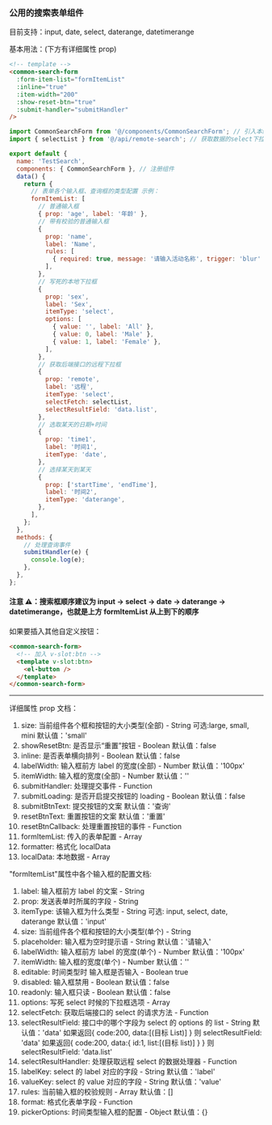 ### 公用的搜索表单组件

目前支持：input, date, select, daterange, datetimerange

基本用法：(下方有详细属性 prop)

```html
<!-- template -->
<common-search-form
  :form-item-list="formItemList"
  :inline="true"
  :item-width="200"
  :show-reset-btn="true"
  :submit-handler="submitHandler"
/>
```

```javascript
import CommonSearchForm from '@/components/CommonSearchForm'; // 引入本组件
import { selectList } from '@/api/remote-search'; // 获取数据的select下拉框

export default {
  name: 'TestSearch',
  components: { CommonSearchForm }, // 注册组件
  data() {
    return {
      // 表单各个输入框、查询框的类型配置 示例：
      formItemList: [
        // 普通输入框
        { prop: 'age', label: '年龄' },
        // 带有校验的普通输入框
        {
          prop: 'name',
          label: 'Name',
          rules: [
            { required: true, message: '请输入活动名称', trigger: 'blur' },
          ],
        },
        // 写死的本地下拉框
        {
          prop: 'sex',
          label: 'Sex',
          itemType: 'select',
          options: [
            { value: '', label: 'All' },
            { value: 0, label: 'Male' },
            { value: 1, label: 'Female' },
          ],
        },
        // 获取后端接口的远程下拉框
        {
          prop: 'remote',
          label: '远程',
          itemType: 'select',
          selectFetch: selectList,
          selectResultField: 'data.list',
        },
        // 选取某天的日期+时间
        {
          prop: 'time1',
          label: '时间1',
          itemType: 'date',
        },
        // 选择某天到某天
        {
          prop: ['startTime', 'endTime'],
          label: '时间2',
          itemType: 'daterange',
        },
      ],
    };
  },
  methods: {
    // 处理查询事件
    submitHandler(e) {
      console.log(e);
    },
  },
};
```

#### 注意 ⚠️：搜索框顺序建议为 input -> select -> date -> daterange -> datetimerange，也就是上方 formItemList 从上到下的顺序

如果要插入其他自定义按钮：

```html
<common-search-form>
  <!-- 加入 v-slot:btn -->
  <template v-slot:btn>
    <el-button />
  </template>
</common-search-form>
```

---

<common-search-form />详细属性 prop 文档：

1. size: 当前组件各个框和按钮的大小类型(全部) - String 可选:large, small, mini 默认值：'small'
2. showResetBtn: 是否显示“重置”按钮 - Boolean 默认值：false
3. inline: 是否表单横向排列 - Boolean 默认值：false
4. labelWidth: 输入框前方 label 的宽度(全部) - Number 默认值：'100px'
5. itemWidth: 输入框的宽度(全部) - Number 默认值：''
6. submitHandler: 处理提交事件 - Function
7. submitLoading: 是否开启提交按钮的 loading - Boolean 默认值：false
8. submitBtnText: 提交按钮的文案 默认值：'查询'
9. resetBtnText: 重置按钮的文案 默认值：'重置'
10. resetBtnCallback: 处理重置按钮的事件 - Function
11. formItemList: 传入的表单配置 - Array
12. formatter: 格式化 localData
13. localData: 本地数据 - Array

"formItemList"属性中各个输入框的配置文档:

1. label: 输入框前方 label 的文案 - String
2. prop: 发送表单时所属的字段 - String
3. itemType: 该输入框为什么类型 - String 可选: input, select, date, daterange 默认值：'input'
4. size: 当前组件各个框和按钮的大小类型(单个) - String
5. placeholder: 输入框为空时提示语 - String 默认值：'请输入'
6. labelWidth: 输入框前方 label 的宽度(单个) - Number 默认值：'100px'
7. itemWidth: 输入框的宽度(单个) - Number 默认值：''
8. editable: 时间类型时 输入框是否输入 - Boolean true
9. disabled: 输入框禁用 - Boolean 默认值：false
10. readonly: 输入框只读 - Boolean 默认值：false
11. options: 写死 select 时候的下拉框选项 - Array
12. selectFetch: 获取后端接口的 select 的请求方法 - Function
13. selectResultField: 接口中的哪个字段为 select 的 options 的 list - String 默认值：'data'
    如果返回{ code:200, data:[(目标 List)] } 则 selectResultField: 'data'
    如果返回{ code:200, data:{ id:1, list:[(目标 list)] } } 则 selectResultField: 'data.list'
14. selectResultHandler: 处理获取远程 select 的数据处理器 - Function
15. labelKey: select 的 label 对应的字段 - String 默认值：'label'
16. valueKey: select 的 value 对应的字段 - String 默认值：'value'
17. rules: 当前输入框的校验规则 - Array 默认值：[]
18. format: 格式化表单字段 - Function
19. pickerOptions: 时间类型输入框的配置 - Object 默认值：{}
